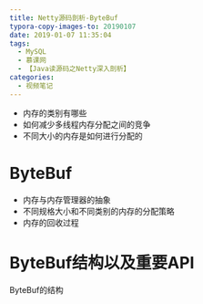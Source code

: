```yaml
---
title: Netty源码剖析-ByteBuf
typora-copy-images-to: 20190107
date: 2019-01-07 11:35:04
tags:
  - MySQL
  - 慕课网
  - 【Java读源码之Netty深入剖析】
categories:
  - 视频笔记
---
```


- 内存的类别有哪些
- 如何减少多线程内存分配之间的竞争
- 不同大小的内存是如何进行分配的

# ByteBuf

- 内存与内存管理器的抽象
- 不同规格大小和不同类别的内存的分配策略
- 内存的回收过程

# ByteBuf结构以及重要API

ByteBuf的结构